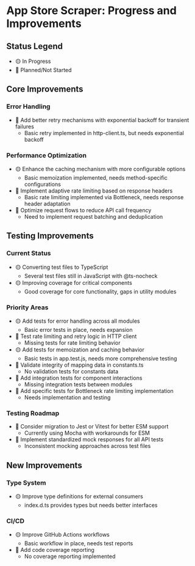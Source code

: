 # App Store Scraper: Progress and Improvements

## Status Legend

- 🟡 In Progress
- 🔄 Planned/Not Started

## Core Improvements

### Error Handling

- 🔄 Add better retry mechanisms with exponential backoff for transient failures
  - Basic retry implemented in http-client.ts, but needs exponential backoff

### Performance Optimization

- 🟡 Enhance the caching mechanism with more configurable options
  - Basic memoization implemented, needs method-specific configurations
- 🔄 Implement adaptive rate limiting based on response headers
  - Basic rate limiting implemented via Bottleneck, needs response header adaptation
- 🔄 Optimize request flows to reduce API call frequency
  - Need to implement request batching and deduplication

## Testing Improvements

### Current Status

- 🟡 Converting test files to TypeScript
  - Several test files still in JavaScript with @ts-nocheck
- 🟡 Improving coverage for critical components
  - Good coverage for core functionality, gaps in utility modules

### Priority Areas

- 🟡 Add tests for error handling across all modules
  - Basic error tests in place, needs expansion
- 🔄 Test rate limiting and retry logic in HTTP client
  - Missing tests for rate limiting behavior
- 🟡 Add tests for memoization and caching behavior
  - Basic tests in app.test.js, needs more comprehensive testing
- 🔄 Validate integrity of mapping data in constants.ts
  - No validation tests for constants data
- 🔄 Add integration tests for component interactions
  - Missing integration tests between modules
- 🔄 Add specific tests for Bottleneck rate limiting implementation
  - Needs implementation and testing

### Testing Roadmap

- 🔄 Consider migration to Jest or Vitest for better ESM support
  - Currently using Mocha with workarounds for ESM
- 🔄 Implement standardized mock responses for all API tests
  - Inconsistent mocking approaches across test files

## New Improvements

### Type System

- 🟡 Improve type definitions for external consumers
  - index.d.ts provides types but needs better interfaces

### CI/CD

- 🟡 Improve GitHub Actions workflows
  - Basic workflow in place, needs test reports
- 🔄 Add code coverage reporting
  - No coverage reporting implemented
